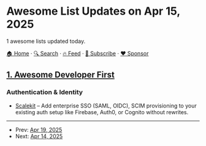 # Awesome List Updates on Apr 15, 2025

1 awesome lists updated today.

[🏠 Home](/README.md) · [🔍 Search](https://www.trackawesomelist.com/search/) · [🔥 Feed](https://www.trackawesomelist.com/rss.xml) · [📮 Subscribe](https://trackawesomelist.us17.list-manage.com/subscribe?u=d2f0117aa829c83a63ec63c2f&id=36a103854c) · [❤️  Sponsor](https://github.com/sponsors/theowenyoung)



## [1. Awesome Developer First](/content/agamm/awesome-developer-first/README.md)

### Authentication & Identity

*   [Scalekit](https://scalekit.com) – Add enterprise SSO (SAML, OIDC), SCIM provisioning to your existing auth setup like Firebase, Auth0, or Cognito without rewrites.

---

- Prev: [Apr 19, 2025](/content/2025/04/19/README.md)
- Next: [Apr 14, 2025](/content/2025/04/14/README.md)